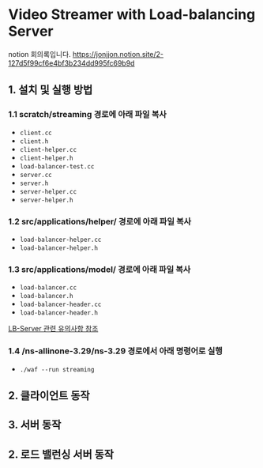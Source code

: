 # Video Streamer with Load-balancing Server

notion 회의록입니다.
https://jonjjon.notion.site/2-127d5f99cf6e4bf3b234dd995fc69b9d
## 1. 설치 및 실행 방법

### 1.1 scratch/streaming 경로에 아래 파일 복사
- ```client.cc```
- ```client.h```
- ```client-helper.cc```
- ```client-helper.h```
- ```load-balancer-test.cc```
- ```server.cc```
- ```server.h```
- ```server-helper.cc```
- ```server-helper.h```

### 1.2 src/applications/helper/ 경로에 아래 파일 복사
- ```load-balancer-helper.cc```
- ```load-balancer-helper.h```

### 1.3 src/applications/model/ 경로에 아래 파일 복사
- ```load-balancer.cc```
- ```load-balancer.h```
- ```load-balancer-header.cc```
- ```load-balancer-header.h```

[LB-Server 관련 유의사항 참조](https://github.com/netproj-team6/skku_chat/tree/main/lb#%EC%9C%A0%EC%9D%98-%EC%82%AC%ED%95%AD)

### 1.4 /ns-allinone-3.29/ns-3.29 경로에서 아래 명령어로 실행

- ```./waf --run streaming ```

## 2. 클라이언트 동작

## 3. 서버 동작

## 2. 로드 밸런싱 서버 동작
